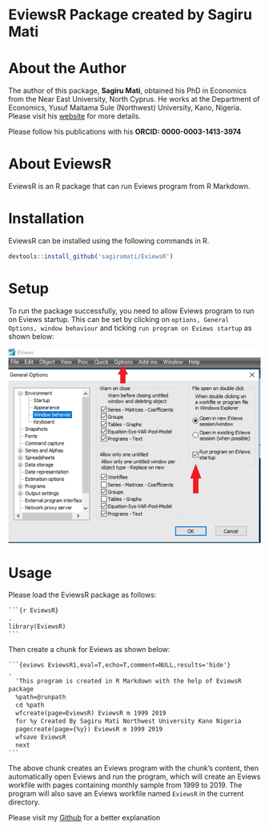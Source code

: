 EviewsR Package created by Sagiru Mati
================

# About the Author

The author of this package, **Sagiru Mati**, obtained his PhD in
Economics from the Near East University, North Cyprus. He works at the
Department of Economics, Yusuf Maitama Sule (Northwest) University,
Kano, Nigeria. Please visit his [website](https://smati.com.ng) for more
details.

Please follow his publications with his **ORCID: 0000-0003-1413-3974**

# About EviewsR

EviewsR is an R package that can run Eviews program from R Markdown.

# Installation

EviewsR can be installed using the following commands in R.

``` r
devtools::install_github('sagirumati/EviewsR')
```

# Setup

To run the package successfully, you need to allow Eviews program to run
on Eviews startup. This can be set by clicking on `options, General
Options, window behaviour` and ticking `run program on Eviews startup`
as shown below:

<img src="tools/EviewsR.png" width="564" />

# Usage

Please load the EviewsR package as follows:

    ```{r EviewsR}                                                                .
    library(EviewsR)
    ```

Then create a chunk for Eviews as shown below:

```` 
```{eviews EviewsR1,eval=T,echo=T,comment=NULL,results='hide'}                .
  'This program is created in R Markdown with the help of EviewsR package
  %path=@runpath
  cd %path
  wfcreate(page=EviewsR) EviewsR m 1999 2019
  for %y Created By Sagiru Mati Northwest University Kano Nigeria
  pagecreate(page={%y}) EviewsR m 1999 2019
  wfsave EviewsR
  next
```  
````

The above chunk creates an Eviews program with the chunk’s content, then
automatically open Eviews and run the program, which will create an
Eviews workfile with pages containing monthly sample from 1999 to 2019.
The program will also save an Eviews workfile named `EviewsR` in the
current directory.

Please visit my
[Github](https://github.com/sagirumati/EviewsR/tree/master/example) for
a better explanation
